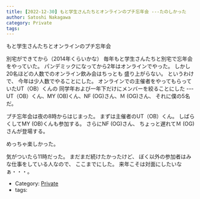 ```yaml
---
title: [2022-12-30] もと学生さんたちとオンラインのプチ忘年会 ---たのしかった
author: Satoshi Nakagawa
category: Private
tags:
---
```


もと学生さんたちとオンラインのプチ忘年会

 別宅ができてから（2014年くらいかな）
毎年もと学生さんたちと別宅で忘年会をやっていた。
パンデミックになってから2年はオンラインでやった。
しかし20名ほどの人数でのオンライン飲み会はちっとも
盛り上がらない。
というわけで、
今年は少人数でやることにした。
オンラインでの主催者をやってもらっていたUT（OB）くんの
同学年および一年下だけにメンバーを絞ることにした ---
UT（OB）くん、MY (OB)くん、NF (OG)さん、Ｍ (OG)さん、
それに僕の5名だ。

 プチ忘年会は夜の8時からはじまった。
まずは主催者のUT（OB）くん。
しばらくしてMY (OB)くんも参加する。
さらにNF (OG)さん、
ちょっと遅れてＭ (OG)さんが登場する。

 めっちゃ楽しかった。

 気がついたら11時だった。
まだまだ続けたかったけど、
ぼく以外の参加者はみな仕事をしている人なので、
ここまでにした。
来年こそは対面にしたいなぁ・・・。

- Category: [Private](https://merapano.github.io/categories.html#Private)
- tags:
